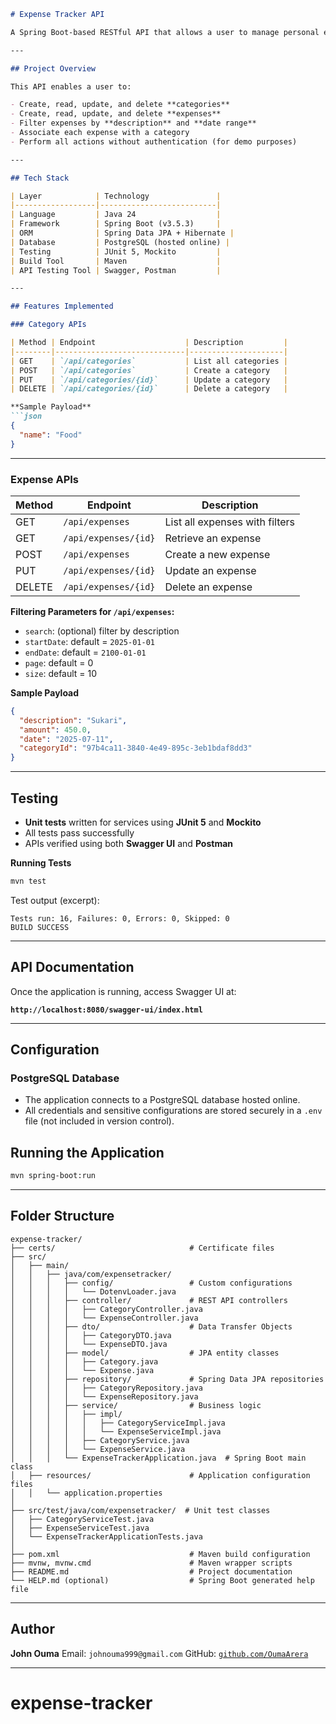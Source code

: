 
````markdown
# Expense Tracker API

A Spring Boot-based RESTful API that allows a user to manage personal expenses and categories. It supports full CRUD operations and basic filtering, with PostgreSQL as the database. All endpoints have been thoroughly tested using unit tests, Swagger, and Postman.

---

## Project Overview

This API enables a user to:

- Create, read, update, and delete **categories**
- Create, read, update, and delete **expenses**
- Filter expenses by **description** and **date range**
- Associate each expense with a category
- Perform all actions without authentication (for demo purposes)

---

## Tech Stack

| Layer            | Technology               |
|------------------|--------------------------|
| Language         | Java 24                  |
| Framework        | Spring Boot (v3.5.3)     |
| ORM              | Spring Data JPA + Hibernate |
| Database         | PostgreSQL (hosted online) |
| Testing          | JUnit 5, Mockito         |
| Build Tool       | Maven                    |
| API Testing Tool | Swagger, Postman         |

---

## Features Implemented

### Category APIs

| Method | Endpoint                    | Description         |
|--------|-----------------------------|---------------------|
| GET    | `/api/categories`           | List all categories |
| POST   | `/api/categories`           | Create a category   |
| PUT    | `/api/categories/{id}`      | Update a category   |
| DELETE | `/api/categories/{id}`      | Delete a category   |

**Sample Payload**
```json
{
  "name": "Food"
}
````

---

### Expense APIs

| Method | Endpoint             | Description                    |
| ------ | -------------------- | ------------------------------ |
| GET    | `/api/expenses`      | List all expenses with filters |
| GET    | `/api/expenses/{id}` | Retrieve an expense            |
| POST   | `/api/expenses`      | Create a new expense           |
| PUT    | `/api/expenses/{id}` | Update an expense              |
| DELETE | `/api/expenses/{id}` | Delete an expense              |

**Filtering Parameters for `/api/expenses`:**

* `search`: (optional) filter by description
* `startDate`: default = `2025-01-01`
* `endDate`: default = `2100-01-01`
* `page`: default = 0
* `size`: default = 10

**Sample Payload**

```json
{
  "description": "Sukari",
  "amount": 450.0,
  "date": "2025-07-11",
  "categoryId": "97b4ca11-3840-4e49-895c-3eb1bdaf8dd3"
}
```

---

## Testing

* **Unit tests** written for services using **JUnit 5** and **Mockito**
* All tests pass successfully
* APIs verified using both **Swagger UI** and **Postman**

**Running Tests**

```bash
mvn test
```

Test output (excerpt):

```
Tests run: 16, Failures: 0, Errors: 0, Skipped: 0
BUILD SUCCESS
```

---

## API Documentation

Once the application is running, access Swagger UI at:

**`http://localhost:8080/swagger-ui/index.html`**

---

## Configuration

### PostgreSQL Database

* The application connects to a PostgreSQL database hosted online.
* All credentials and sensitive configurations are stored securely in a `.env` file (not included in version control).



## Running the Application

```bash
mvn spring-boot:run
```

---

## Folder Structure

```
expense-tracker/
├── certs/                              # Certificate files
├── src/
│   ├── main/
│   │   ├── java/com/expensetracker/
│   │   │   ├── config/                 # Custom configurations
│   │   │   │   └── DotenvLoader.java
│   │   │   ├── controller/             # REST API controllers
│   │   │   │   ├── CategoryController.java
│   │   │   │   └── ExpenseController.java
│   │   │   ├── dto/                    # Data Transfer Objects
│   │   │   │   ├── CategoryDTO.java
│   │   │   │   └── ExpenseDTO.java
│   │   │   ├── model/                  # JPA entity classes
│   │   │   │   ├── Category.java
│   │   │   │   └── Expense.java
│   │   │   ├── repository/             # Spring Data JPA repositories
│   │   │   │   ├── CategoryRepository.java
│   │   │   │   └── ExpenseRepository.java
│   │   │   ├── service/                # Business logic
│   │   │   │   ├── impl/
│   │   │   │   │   ├── CategoryServiceImpl.java
│   │   │   │   │   └── ExpenseServiceImpl.java
│   │   │   │   ├── CategoryService.java
│   │   │   │   └── ExpenseService.java
│   │   │   └── ExpenseTrackerApplication.java  # Spring Boot main class
│   ├── resources/                      # Application configuration files
│   │   └── application.properties 
│
├── src/test/java/com/expensetracker/  # Unit test classes
│   ├── CategoryServiceTest.java
│   ├── ExpenseServiceTest.java
│   └── ExpenseTrackerApplicationTests.java
│
├── pom.xml                             # Maven build configuration
├── mvnw, mvnw.cmd                      # Maven wrapper scripts
├── README.md                           # Project documentation
└── HELP.md (optional)                  # Spring Boot generated help file

```

---


## Author

**John Ouma**
Email: `johnouma999@gmail.com`
GitHub: [`github.com/OumaArera`](https://github.com/OumaArera)

---


# expense-tracker
